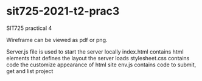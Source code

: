 # sit725-2021-t2-prac3
SIT725 practical 4

Wireframe can be viewed as pdf or png.

Server.js file is used to start the server locally
index.html contains html elements that defines the layout the server loads
stylesheet.css contains code the customize appearance of html site
env.js contains code to submit, get and list project
